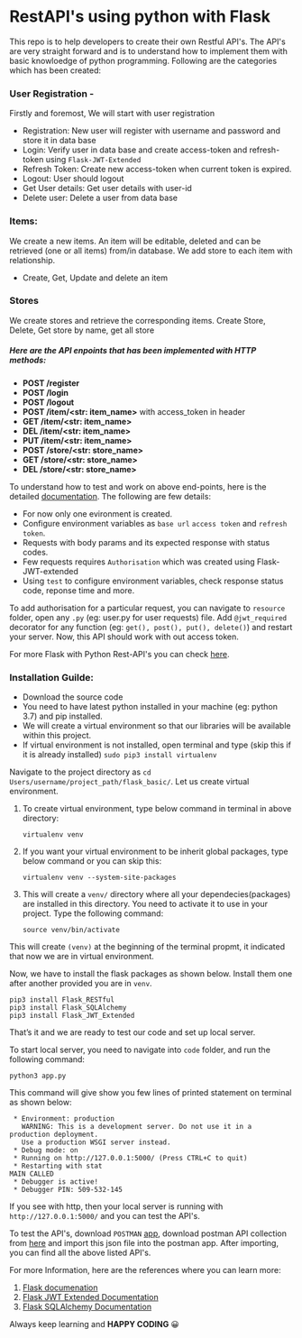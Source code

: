 # RestAPI's using python with Flask

This repo is to help developers to create their own Restful API's. The API's are very straight forward and is to understand how to implement them with basic knowloedge of python programming. Following are the categories which has been created:

### User Registration - 
Firstly and foremost, We will start with user registration
- Registration: New user will register with username and password and store it in data base
- Login: Verify user in data base and create access-token and refresh-token using ```Flask-JWT-Extended```
- Refresh Token: Create new access-token when current token is expired.
- Logout: User should logout
- Get User details: Get user details with user-id
- Delete user: Delete a user from data base

### Items: 
We create a new items. An item will be editable, deleted and can be retrieved (one or all items) from/in database. We add store to each item with relationship.
- Create, Get, Update and delete an item

### Stores
We create stores and retrieve the corresponding items. Create Store, Delete, Get store by name, get all store

##### Here are the API enpoints that has been implemented with HTTP methods:
- **POST /register**
- **POST /login**
- **POST /logout**
- **POST /item/<str: item_name>** with access_token in header
- **GET /item/<str: item_name>**
- **DEL /item/<str: item_name>**
- **PUT /item/<str: item_name>**
- **POST /store/<str: store_name>**
- **GET /store/<str: store_name>**
- **DEL /store/<str: store_name>**

To understand how to test and work on above end-points, here is the detailed [documentation](https://documenter.getpostman.com/view/11512923/SztA7Uhw?version=latest). 
The following are few details: 
- For now only one evironment is created. 
- Configure environment variables as `base url` `access token` and `refresh token`. 
- Requests with body params and its expected response with status codes.
- Few requests requires `Authorisation` which was created using Flask-JWT-extended
- Using `test` to configure environment variables, check response status code, reponse time and more.

To add authorisation for a particular request, you can navigate to `resource` folder, open any `.py` (eg: user.py for user requests) file. Add `@jwt_required` decorator for any function (eg: `get(), post(), put(), delete()`) and restart your server. Now, this API should work with out access token.

For more Flask with Python Rest-API's you can check [here](https://explore.postman.com/nsandeep3012).

### Installation Guilde:

- Download the source code
- You need to have latest python installed in your machine (eg: python 3.7) and pip installed.
- We will create a virtual environment so that our libraries will be available within this project.
- If virtual environment is not installed, open terminal and type (skip this if it is already installed)
	```sudo pip3 install virtualenv```

Navigate to the project directory as `cd Users/username/project_path/flask_basic/`. Let us create virtual environment.
1. To create virtual environment, type below command in terminal in above directory:

	``` virtualenv venv ``` 
	
2. If you want your virtual environment to be inherit global packages, type below command or you can skip this:

	``` virtualenv venv --system-site-packages ``` 
	
3. This will create a `venv/` directory where all your dependecies(packages) are installed in this directory. You need to activate it to use in your project. Type the following command:

	``` source venv/bin/activate ```
	
This will create `(venv)` at the beginning of the terminal propmt, it indicated that now we are in virtual environment.

Now, we have to install the flask packages as shown below. Install them one after another provided you are in `venv`.

	pip3 install Flask_RESTful
	pip3 install Flask_SQLAlchemy
	pip3 install Flask_JWT_Extended
	
That’s it and we are ready to test our code and set up local server.

To start local server, you need to navigate into `code` folder, and run the following command:

	python3 app.py
This command will give show you few lines of printed statement on terminal as shown below:
```Serving Flask app "app" (lazy loading)
 * Environment: production
   WARNING: This is a development server. Do not use it in a production deployment.
   Use a production WSGI server instead.
 * Debug mode: on
 * Running on http://127.0.0.1:5000/ (Press CTRL+C to quit)
 * Restarting with stat
MAIN CALLED
 * Debugger is active!
 * Debugger PIN: 509-532-145
 ```
 If you see with http, then your local server is running with `http://127.0.0.1:5000/` and you can test the API's.
 
 To test the API's, download `POSTMAN` [app](https://www.postman.com), download postman API collection from [here](https://github.com/nsandeep440/flask_restful_api/tree/flask_basic_api/flask_basic/postman_resources/) and import this json file into the postman app. After importing, you can find all the above listed API's. 
 	
For more Information, here are the references where you can learn more:

1. [Flask documenation](https://flask.palletsprojects.com/en/1.1.x/tutorial/)
2. [Flask JWT Extended Documentation](https://flask-jwt-extended.readthedocs.io/en/latest/index.html)
3. [Flask SQLAlchemy Documentation](https://flask-sqlalchemy.palletsprojects.com/en/2.x/)

Always keep learning and **HAPPY CODING** :grinning:
